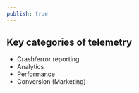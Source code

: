 ```yaml
---
publish: true
---
```

## Key categories of telemetry
- Crash/error reporting
- Analytics
- Performance
- Conversion (Marketing)